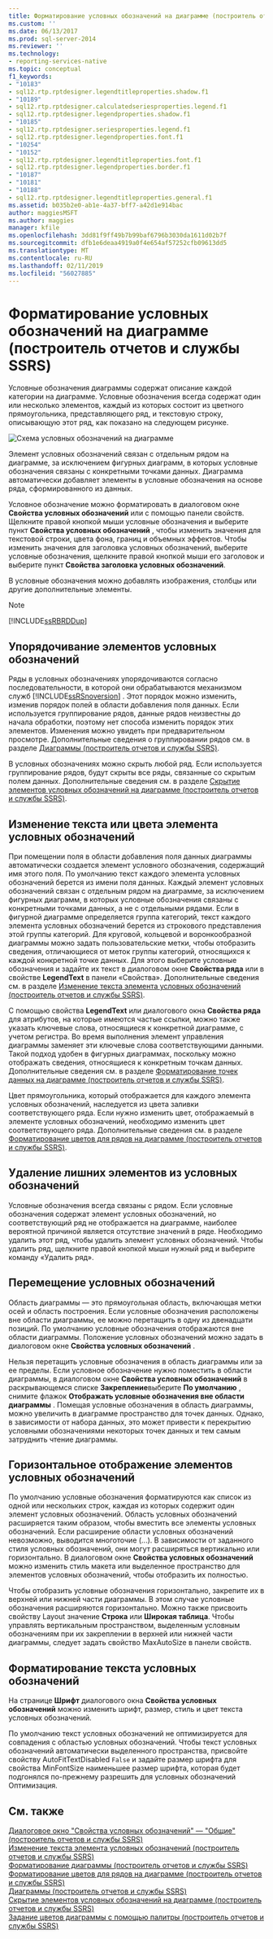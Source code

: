 ```yaml
---
title: Форматирование условных обозначений на диаграмме (построитель отчетов и службы SSRS) | Документы Майкрософт
ms.custom: ''
ms.date: 06/13/2017
ms.prod: sql-server-2014
ms.reviewer: ''
ms.technology:
- reporting-services-native
ms.topic: conceptual
f1_keywords:
- "10183"
- sql12.rtp.rptdesigner.legendtitleproperties.shadow.f1
- "10189"
- sql12.rtp.rptdesigner.calculatedseriesproperties.legend.f1
- sql12.rtp.rptdesigner.legendproperties.shadow.f1
- "10185"
- sql12.rtp.rptdesigner.seriesproperties.legend.f1
- sql12.rtp.rptdesigner.legendproperties.font.f1
- "10254"
- "10152"
- sql12.rtp.rptdesigner.legendtitleproperties.font.f1
- sql12.rtp.rptdesigner.legendproperties.border.f1
- "10187"
- "10181"
- "10188"
- sql12.rtp.rptdesigner.legendtitleproperties.general.f1
ms.assetid: b035b2e0-ab1e-4a37-bff7-a42d1e914bac
author: maggiesMSFT
ms.author: maggies
manager: kfile
ms.openlocfilehash: 3dd81f9ff49b7b99baf6796b3030da1611d02b7f
ms.sourcegitcommit: dfb1e6deaa4919a0f4e654af57252cfb09613dd5
ms.translationtype: MT
ms.contentlocale: ru-RU
ms.lasthandoff: 02/11/2019
ms.locfileid: "56027885"
---
```

# <a name="formatting-the-legend-on-a-chart-report-builder-and-ssrs"></a>Форматирование условных обозначений на диаграмме (построитель отчетов и службы SSRS)
  Условные обозначения диаграммы содержат описание каждой категории на диаграмме. Условные обозначения всегда содержат один или несколько элементов, каждый из которых состоит из цветного прямоугольника, представляющего ряд, и текстовую строку, описывающую этот ряд, как показано на следующем рисунке.  
  
 ![Схема условных обозначений на диаграмме](../media/rs-legenddiagram.gif "Схема условных обозначений на диаграмме")  
  
 Элемент условных обозначений связан с отдельным рядом на диаграмме, за исключением фигурных диаграмм, в которых условные обозначения связаны с конкретными точками данных. Диаграмма автоматически добавляет элементы в условные обозначения на основе ряда, сформированного из данных.  
  
 Условное обозначение можно форматировать в диалоговом окне **Свойства условных обозначений** или с помощью панели свойств. Щелкните правой кнопкой мыши условные обозначения и выберите пункт **Свойства условных обозначений** , чтобы изменить значения для текстовой строки, цвета фона, границ и объемных эффектов. Чтобы изменить значения для заголовка условных обозначений, выберите условные обозначения, щелкните правой кнопкой мыши его заголовок и выберите пункт **Свойства заголовка условных обозначений**.  
  
 В условные обозначения можно добавлять изображения, столбцы или другие дополнительные элементы.  
  
> [!NOTE]  
>  [!INCLUDE[ssRBRDDup](../../includes/ssrbrddup-md.md)]  
  
## <a name="ordering-legend-items-in-the-legend"></a>Упорядочивание элементов условных обозначений  
 Ряды в условных обозначениях упорядочиваются согласно последовательности, в которой они обрабатываются механизмом служб [!INCLUDE[ssRSnoversion](../../includes/ssrsnoversion-md.md)] . Этот порядок можно изменить, изменив порядок полей в области добавления поля данных. Если используется группирование рядов, данные рядов неизвестны до начала обработки, поэтому нет способа изменить порядок этих элементов. Изменения можно увидеть при предварительном просмотре. Дополнительные сведения о группировании рядов см. в разделе [Диаграммы (построитель отчетов и службы SSRS)](charts-report-builder-and-ssrs.md).  
  
 В условных обозначениях можно скрыть любой ряд. Если используется группирование рядов, будут скрыты все ряды, связанные со скрытым полем данных. Дополнительные сведения см. в разделе [Скрытие элементов условных обозначений на диаграмме (построитель отчетов и службы SSRS)](chart-legend-hide-items-report-builder.md).  
  
## <a name="changing-the-text-or-color-of-a-legend-item-in-the-legend"></a>Изменение текста или цвета элемента условных обозначений  
 При помещении поля в области добавления поля данных диаграммы автоматически создается элемент условного обозначения, содержащий имя этого поля. По умолчанию текст каждого элемента условных обозначений берется из имени поля данных. Каждый элемент условных обозначений связан с отдельным рядом на диаграмме, за исключением фигурных диаграмм, в которых условные обозначения связаны с конкретными точками данных, а не с отдельными рядами. Если в фигурной диаграмме определяется группа категорий, текст каждого элемента условных обозначений берется из строкового представления этой группы категорий. Для круговой, кольцевой и воронкообразной диаграммы можно задать пользовательские метки, чтобы отобразить сведения, отличающиеся от меток группы категорий, относящихся к каждой конкретной точке данных. Для этого выберите условные обозначения и задайте их текст в диалоговом окне **Свойства ряда** или в свойстве **LegendText** в панели «Свойства». Дополнительные сведения см. в разделе [Изменение текста элемента условных обозначений (построитель отчетов и службы SSRS)](chart-legend-change-item-text-report-builder.md).  
  
 С помощью свойства **LegendText** или диалогового окна **Свойства ряда** для атрибутов, на которые имеются частые ссылки, можно также указать ключевые слова, относящиеся к конкретной диаграмме, с учетом регистра. Во время выполнения элемент управления диаграммы заменяет эти ключевые слова соответствующими данными. Такой подход удобен в фигурных диаграммах, поскольку можно отображать сведения, относящиеся к конкретным точкам данных. Дополнительные сведения см. в разделе [Форматирование точек данных на диаграмме (построитель отчетов и службы SSRS)](formatting-data-points-on-a-chart-report-builder-and-ssrs.md).  
  
 Цвет прямоугольника, который отображается для каждого элемента условных обозначений, наследуется из цвета заливки соответствующего ряда. Если нужно изменить цвет, отображаемый в элементе условных обозначений, необходимо изменить цвет соответствующего ряда. Дополнительные сведения см. в разделе [Форматирование цветов для рядов на диаграмме (построитель отчетов и службы SSRS)](formatting-series-colors-on-a-chart-report-builder-and-ssrs.md).  
  
## <a name="removing-extra-legend-items-from-the-legend"></a>Удаление лишних элементов из условных обозначений  
 Условные обозначения всегда связаны с рядом. Если условные обозначения содержат элемент условных обозначений, но соответствующий ряд не отображается на диаграмме, наиболее вероятной причиной является отсутствие значений в ряде. Необходимо удалить этот ряд, чтобы удалить элемент условных обозначений. Чтобы удалить ряд, щелкните правой кнопкой мыши нужный ряд и выберите команду «Удалить ряд».  
  
## <a name="repositioning-the-legend"></a>Перемещение условных обозначений  
 Область диаграммы — это прямоугольная область, включающая метки осей и область построения. Если условные обозначения расположены вне области диаграммы, ее можно перетащить в одну из двенадцати позиций. По умолчанию условные обозначения отображаются вне области диаграммы. Положение условных обозначений можно задать в диалоговом окне **Свойства условных обозначений** .  
  
 Нельзя перетащить условные обозначения в область диаграммы или за ее пределы. Если условное обозначение нужно поместить в области диаграммы, в диалоговом окне **Свойства условных обозначений** в раскрывающемся списке **Закрепление**выберите **По умолчанию** , снимите флажок **Отображать условные обозначения вне области диаграммы** . Помещая условные обозначения в область диаграммы, можно увеличить в диаграмме пространство для точек данных. Однако, в зависимости от набора данных, это может привести к перекрытию условными обозначениями некоторых точек данных и тем самым затруднить чтение диаграммы.  
  
## <a name="displaying-legend-items-horizontally"></a>Горизонтальное отображение элементов условных обозначений  
 По умолчанию условные обозначения форматируются как список из одной или нескольких строк, каждая из которых содержит один элемент условных обозначений. Область условных обозначений расширяется таким образом, чтобы вместить все элементы условных обозначений. Если расширение области условных обозначений невозможно, выводится многоточие (...). В зависимости от заданного стиля условных обозначений, они могут расширяться вертикально или горизонтально. В диалоговом окне **Свойства условных обозначений** можно изменить стиль макета или выделенное пространство для элементов условных обозначений, чтобы отобразить их полностью.  
  
 Чтобы отобразить условные обозначения горизонтально, закрепите их в верхней или нижней части диаграммы. В этом случае условные обозначения расширяются горизонтально. Можно также присвоить свойству Layout значение **Строка** или **Широкая таблица**. Чтобы управлять вертикальным пространством, выделенным условным обозначениям при их закреплении в верхней или нижней части диаграммы, следует задать свойство MaxAutoSize в панели свойств.  
  
## <a name="formatting-the-legend-text"></a>Форматирование текста условных обозначений  
 На странице **Шрифт** диалогового окна **Свойства условных обозначений** можно изменить шрифт, размер, стиль и цвет текста условных обозначений.  
  
 По умолчанию текст условных обозначений не оптимизируется для совпадения с областью условных обозначений. Чтобы текст условных обозначений автоматически выделенного пространства, присвойте свойству AutoFitTextDisabled `False` и задайте размер шрифта для свойства MinFontSize наименьшее размер шрифта, которая будет подгонялся по-прежнему разрешить для условных обозначений Оптимизация.  
  
## <a name="see-also"></a>См. также  
 [Диалоговое окно "Свойства условных обозначений"  — "Общие" (построитель отчетов и службы SSRS)](../legend-properties-dialog-box-general-report-builder-and-ssrs.md)   
 [Изменение текста элемента условных обозначений (построитель отчетов и службы SSRS)](chart-legend-change-item-text-report-builder.md)   
 [Форматирование диаграммы (построитель отчетов и службы SSRS)](formatting-a-chart-report-builder-and-ssrs.md)   
 [Форматирование цветов для рядов на диаграмме (построитель отчетов и службы SSRS)](formatting-series-colors-on-a-chart-report-builder-and-ssrs.md)   
 [Диаграммы (построитель отчетов и службы SSRS)](charts-report-builder-and-ssrs.md)   
 [Скрытие элементов условных обозначений на диаграмме (построитель отчетов и службы SSRS)](chart-legend-hide-items-report-builder.md)   
 [Задание цветов диаграммы с помощью палитры (построитель отчетов и службы SSRS)](define-colors-on-a-chart-using-a-palette-report-builder-and-ssrs.md)  
  
  

